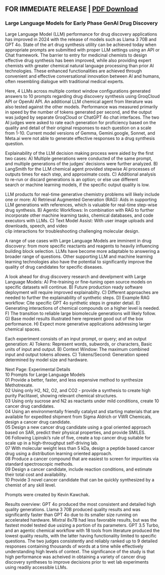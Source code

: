 ## FOR IMMEDIATE RELEASE | [PDF Download](https://drive.google.com/file/d/14Rl9lQuEmRtJfhuWaRo8ezH6dMDNpfdN/view?usp=sharing)


### Large Language Models for Early Phase GenAI Drug Discovery

Large Language Model (LLM) performance for drug discovery applications has improved in 2024 with the release of models such as Llama 3 70B and GPT 4o. State of the art drug synthesis utility can be achieved today when appropriate prompts are submitted with proper LLM settings using an API or Chat framework. The barrier to entry for medicinal chemists to design effective drug synthesis has been improved, while also providing expert chemists with greater chemical natural language processing than prior AI technologies. These enhanced functionalities are achieved through convenient and effective conversational innovation between AI and humans, often resembling dialogue with traditional medical experts.

Here, 4 LLMs across multiple context window configurations generated answers to 10 prompts regarding drug discovery synthesis using GroqCloud API or OpenAI API. An additional LLM chemical agent from literature was also tested against the other models. Performance was measured primarily in speed by the number of tokens generated per second, and the output was judged by separate GroqCloud or ChatGPT 4o chat interfaces. The two AI judges were asked to rate each generation for proficiency based on the quality and detail of their original responses to each question on a scale from 1-10. Current model versions of Gemma, Gemini.google, Sonnet, and Meta.ai were not able to generate effective responses to a drug synthesis question.

Explainability of the LLM decision making process were aided by the first two cases: 
A) Multiple generations were conducted of the same prompt, and multiple 
    generations of the judges’ decisions were further analyzed. 
B) LangSmith for the LLM chemical agent provided stepwise AI processes of outputs
    times for each step, and approximate costs. 
C) Additional analysis to re-run or discard generations is an option; or else use different  
    search or machine learning models, if the specific output quality is low.

LLM products for real-time generative chemistry problems will likely include one or more:
           A) Retrieval Augmented Generation (RAG): Aids in supporting LLM generations with 
     references, which is valuable for real-time step-wise drug synthesis. 
B) Agentic Workflows: In combination with RAG to further incorporate other machine
     learning tasks, chemical databases, and code executors with LLMs. 
C) Text Model Assist: With user image uploads and downloads, speech, and video  
     clip interactions for troubleshooting challenging molecular design. 

A range of use cases with Large Language Models are imminent in drug discovery: from more specific reactants and reagents to heavily influencing building block selection. LLMs have become more adaptable to answering a broader range of questions. Other supporting LLM and machine learning learning technologies also have the potential to significantly improve the quality of drug candidates for specific diseases. 

A look ahead for drug discovery research and develpment with Large Language Models:
A) Pre-training or fine-tuning open source models on specific datasets will continue. 
B) Future production ready software deployment will require improved explainabilty. 
C) Different approaches are needed to further the explainability of synthetic steps. 
D) Example RAG workflow: Cite specific GPT 4o synthetic steps in greater detail. 
E) Generating interactions of chemical compounds on a higher level is needed. 
F) The transition to reliable large biomolecule generations will likely follow. 
G) Base model results illustrated here represent good out of the box performance.
H) Expect more generative applications addressing larger chemical spaces. 

Each experiment consists of an input prompt, or query; and an output generation: 
A) Tokens: Represent words, subwords, or characters, Basic units of input and output. 
B) Context Window: The maximum combined input and output tokens allowes.
C) Tokens/Second: Generation speed determined by model size and hardware.

Next Page: Experimental Details <br>
10 Prompts for Large Language Models <br>
01 Provide a better, faster, and less expensive method to synthesize Methotrexate.<br>
02 Using only H2, N2, O2, and CO2 - provide a synthesis to create high purity Paclitaxel, showing relevant chemical structures. <br>
03 Using only sucrose and N2 as reactants under mild conditions, create 10 cancer drug candidates. <br>
04 Using an environmentally friendly catalyst and starting materials that are available for expedited shipment from Sigma Aldrich or VWR Chemicals, design a cancer drug candidate. <br>
05 Design a new cancer drug candidate using a goal oriented approach based on SAR, predict their physical properties, and provide SMILES. <br>
06 Following Lipinski’s rule of five, create a top cancer drug suitable for scale up in a high-throughput self-driving lab. <br>
07 With molecular weight less than 5 kDa, design a peptide based cancer drug using a distribution learning oriented approach. <br>
08 Produce a cancer compound that are easiest to screen for impurities via standard spectroscopic methods. <br>
09 Design a cancer candidate, include reaction conditions, and estimate their total cost and availability. <br>
10 Provide 3 novel cancer candidate that can be quickly synthesized by a chemist of any skill level. <br>

Prompts were created by Kevin Kawchak. 



Results overview:
GPT 4o produced the most consistent and detailed high quality generations. Llama 3 70B produced quality results and was significantly faster than GPT 4o due to its smaller size running on accelerated hardware. Mixtral 8x7B had less favorable results, but was the fastest model tested due usizing a portion of its parameters. GPT 3.5 Turbo, and an agentic chemical workflow with 18 tools from literature produced the lowest quality results, with the latter having functionality limited to specific questions. The two judges consistently and reliably ranked up to 9 detailed responses containing thousands of words at a time while effectively understanding high levels of context. The significance of the study is that high performance was acheived in obtaining a variety of cancer drug discovery syntheses to improve decisions prior to wet lab experiments using readily accessible LLMs. 
